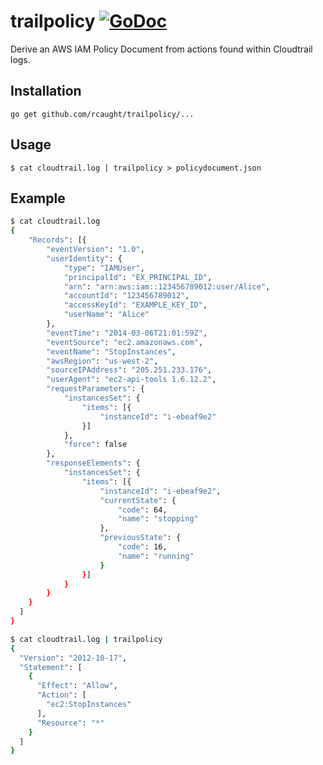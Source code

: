 # trailpolicy [![GoDoc](https://godoc.org/github.com/rcaught/trailpolicy?status.svg)](https://godoc.org/github.com/rcaught/trailpolicy)

Derive an AWS IAM Policy Document from actions found within Cloudtrail logs.

## Installation
```
go get github.com/rcaught/trailpolicy/...
```

## Usage
```
$ cat cloudtrail.log | trailpolicy > policydocument.json
```

## Example
``` bash
$ cat cloudtrail.log
{
    "Records": [{
        "eventVersion": "1.0",
        "userIdentity": {
            "type": "IAMUser",
            "principalId": "EX_PRINCIPAL_ID",
            "arn": "arn:aws:iam::123456789012:user/Alice",
            "accountId": "123456789012",
            "accessKeyId": "EXAMPLE_KEY_ID",
            "userName": "Alice"
        },
        "eventTime": "2014-03-06T21:01:59Z",
        "eventSource": "ec2.amazonaws.com",
        "eventName": "StopInstances",
        "awsRegion": "us-west-2",
        "sourceIPAddress": "205.251.233.176",
        "userAgent": "ec2-api-tools 1.6.12.2",
        "requestParameters": {
            "instancesSet": {
                "items": [{
                    "instanceId": "i-ebeaf9e2"
                }]
            },
            "force": false
        },
        "responseElements": {
            "instancesSet": {
                "items": [{
                    "instanceId": "i-ebeaf9e2",
                    "currentState": {
                        "code": 64,
                        "name": "stopping"
                    },
                    "previousState": {
                        "code": 16,
                        "name": "running"
                    }
                }]
            }
        }
    }
  ]
}

$ cat cloudtrail.log | trailpolicy
{
  "Version": "2012-10-17",
  "Statement": [
    {
      "Effect": "Allow",
      "Action": [
        "ec2:StopInstances"
      ],
      "Resource": "*"
    }
  ]
}
```
